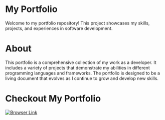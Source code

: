 # My Portfolio

Welcome to my portfolio repository! This project showcases my skills, projects, and experiences in software development.

# About

This portfolio is a comprehensive collection of my work as a developer. It includes a variety of projects that demonstrate my abilities in different programming languages and frameworks. The portfolio is designed to be a living document that evolves as I continue to grow and develop new skills.

# Checkout My Portfolio
[![Browser Link](https://img.icons8.com/ios-filled/50/000000/internet.png)](https://sriramreddy-7.github.io/My-Portfolio/)
